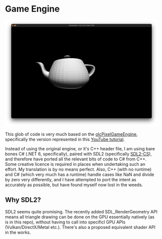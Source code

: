 # Game Engine

![](./ScreenShots/teapot.png)

This glob of code is very much based on the [olcPixelGameEngine](https://github.com/OneLoneCoder/olcPixelGameEngine), specifically the version represented in this [YouTube tutorial](https://www.youtube.com/watch?v=HXSuNxpCzdM&t=3059s).

Instead of using the original engine, or it's C++ header file, I am using bare bones C# (.NET 6, specifically), paired with SDL2 (specifically [SDL2-CS](https://github.com/flibitijibibo/SDL2-CS)), and therefore have ported all the relevant bits of code to C# from C++. Some creative licence is required in places when undertaking such an effort. My translation is by no means perfect. Also, C++ (with no runtime) and C# (which very much has a runtime) handle cases like NaN and divide by zero very differently, and I have attempted to port the intent as accurately as possible, but have found myself now lost in the weeds.

## Why SDL2? 

SDL2 seems quite promising. The recently added SDL_RenderGeometry API means all triangle drawing can be done on the GPU essentially natively (as is in this repo), without having to call into specificl GPU APIs (Vulkan/DirectX/Metal etc.). There's also a proposed equivalent shader API in the works.


